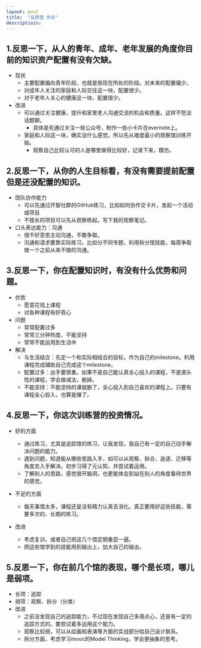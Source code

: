 ```yaml
---
layout: post
title:  "反思馆 作业"
descriptioin: 
---
```



## 1.反思一下，从人的青年、成年、老年发展的角度你目前的知识资产配置有没有欠缺。

- 现状
	- 主要配置偏向青年阶段，也就是我现在所处的阶段。对未来的配置偏少。
	- 对成年人关注的家庭和人际交往这一块，配置很少。
	- 对于老年人关心的健康这一块，配置很少。
- 改进
    - 可以通过关注健康，提升和家里老人沟通交流的机会和质量。这样不愁没话题聊。
        - 具体是先通过关注一些公众号，制作一些小卡片在evernote上。
    - 家庭和人际这一块，确实没什么感觉。所以先从难度最小的观察馆训练开始。
        - 观察自己比较认可的人是哪里做得比较好，记录下来，模仿。


## 2.反思一下，从你的人生目标看，有没有需要提前配置但是还没配置的知识。

- 团队协作能力
    - 可以先通过开智社群的GitHub练习，比如如何协作交卡片，发起一个活动或项目
    - 不擅长的项目可以先从观察练起，写下我的观察笔记。
- 口头表达能力：沟通
    - 很不好意思主动沟通，不敢争取。
    - 沟通和请求要靠实际练习，比如分不同专题，利用拆分馆技能，每周争取做一个之前从来不做的沟通。
    
## 3.反思一下，你在配置知识时，有没有什么优势和问题。

- 优势
    - 愿意花钱上课程
    - 对各种课程有好奇心
- 问题
    - 常常配置过多
    - 常常三分钟热度，不能坚持
    - 常常不能运用到生活中
- 解决
    - 与生活结合：先定一个和实际相结合的目标，作为自己的milestone。利用课程完成辅助自己完成这个milestone。 
    - 配置过多：出手要慎重。如果不是自己能认真全心投入的课程，不是源头性的课程，学会做减法，删掉。
    - 不能坚持：不能坚持的课就删了，全心投入到自己喜欢的课程上。只要有课程全心投入，也算是赚了。

## 4.反思一下，你这次训练营的投资情况。

- 好的方面
    - 通过练习，尤其是追踪馆的练习，让我发现，我自己有一定的自己动手解决问题的能力。
    - 遇到问题，知道能从哪些思路入手，如可以从观察、拆合、追逐、迁移等角度去入手解决。初步习得了元认知，并尝试着运用。
    - 了解别人的思路，感觉很开脑洞，也更能体会到站在别人的角度看待世界的感觉。

- 不足的方面
    - 每天事情太多，课程还是没有精力认真去消化。真正要用好这些技能，需要多次的、长期的练习。

- 改进
    - 考虑复训，或者自己把这几个馆定期重逛一遍。
    - 把这些馆学到的技能用到输出上，加大自己的输出。
    
## 5.反思一下，你在前几个馆的表现，哪个是长项，哪儿是弱项。

- 长项：追踪
- 弱项：观察、拆分（分类）
- 改进
    - 之前没发现自己的追踪能力，不过现在发现自己多用点心，还是有一定的追踪方式的。要尝试着多运用这个能力。
    - 观察比较弱，可以从绘画和表演等方面的实战部分给自己设计联系。
    - 拆分方面，考虑学习mooc的Model Thinking，学会更抽象的思考。


